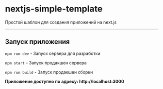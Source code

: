 # nextjs-simple-template
Простой шаблон для создания приложений на next.js

***

## Запуск приложения

`npm run dev` - Запуск сервера для разработки

`npm start` - Запуск продакшен сервера

`npm run build` - Запуск продакшен сборки


**Приложение доступно по адресу: http://localhost:3000**
